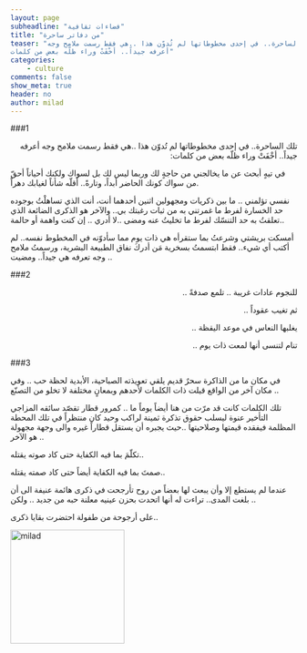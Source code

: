 ```yaml
---
layout: page
subheadline: "فضاءات ثقافية"
title: "من دفاتر ساحرة"
teaser: "تلك الساحرة.. في إحدى مخطوطاتها لم تُدوّن هذا ..هي فقط رسمت ملامح وجه
أعرفه جيداً.. أخْفَتْ وراء ظلّه بعض من كلمات"
categories:
    - culture
comments: false
show_meta: true
header: no
author: milad
---
```



###1
<p dir="rtl">
تلك الساحرة.. في إحدى مخطوطاتها لم تُدوّن هذا ..هي فقط رسمت ملامح وجه
أعرفه جيداً.. أخْفَتْ وراء ظلّه بعض من كلمات:
</p>

في تيهٍ أبحث عن ما يخالجني من حاجةٍ لك وربما ليس لك بل لسواك ولكنك
أحياناً أحقّ من سواك كونك الحاضر أبداً، وتارةً.. أَقلّه شأناً لغيابك
دهراً.

نفسي تؤلمني .. ما بين ذكريات ومجهولين اثنين أحدهما أنت، أنت الذي
تساهلْتُ بوجوده حد الخسارة لفرط ما غمرتني به من ثبات رغبتك بي.. والآخر
هو الذكرى الضائعة الذي تعلقتُ به حد التنسّك لفرط ما تخليتُ عنه ومضى ..لا
أدري .. إن كنت واهمة أو حالمة..

أمسكت بريشتي وشرعتُ بما ستقرأه هي ذات يوم مما سأدوّنه في المخطوط نفسه..
لم أكتب أي شيء.. فقط ابتسمتُ بسخرية مَن أدركَ نفاق الطبيعة البشرية،
ورسمتُ ملامح وجه تعرفه هي جيداً.. ومضيت ..

###2

<p dir="rtl">
للنجوم عادات غريبة .. تلمع صدفةً ..
</p>
<p dir="rtl">
ثم تغيب عقوداً ..
</p>
<p dir="rtl">
يغلبها النعاس في موعد اليقظة ..
</p>
<p dir="rtl">
تنام لتنسى أنها لمعت ذات يوم ..
</p>
###3

في مكان ما من الذاكرة سحرٌ قديم يلقي تعويذته الصباحية، الأبدية لحظة حب
.. وفي مكان آخر من الواقع قيلت ذات الكلمات لأحدهم وبمعانٍ مختلفة لا تخلو
من التصنّع ..

تلك الكلمات كانت قد مرّت من هنا أيضاً يوماً ما .. كمرور قطار تقصّد سائقه
المزاجي التأخير عنوة ليسلب حقوق تذكرة ثمينة لراكب وحيد كان منتظراً في
تلك المحطة المظلمة فيفقده قيمتها وصلاحيتها ..حيث يجبره أن يستقل قطاراً
غيره والى وجهة مجهولة هو الآخر ..

تكلّمَ بما فيه الكفاية حتى كاد صوته يقتله..

صمتَ بما فيه الكفاية أيضاً حتى كاد صمته يقتله..

عندما لم يستطع إلا وأن يبعث لها بعضاً من روح تأرجحت في ذكرى هائمة عنيفة
الى أن بلغت المدى.. تراءت له أنها اتحدت بحزن عينيه معلنة حبه من جديد ..
ولكن ..

على أرجوحة من طفولة احتضرت بقايا ذكرى..

<img src="{{ site.url }}/images/milad-bahe.jpg" alt="milad" style="width: 200px;"/>
